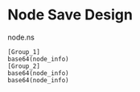 ﻿# Node Save Design

node.ns

```
[Group_1]
base64(node_info)
[Group_2]
base64(node_info)
base64(node_info)
```